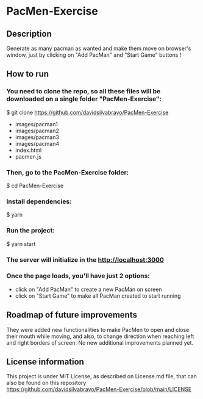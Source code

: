 # PacMen-Exercise
## Description
Generate as many pacman as wanted and make them move on browser's window, just by clicking on "Add PacMan" and "Start Game" buttons !

## How to run

### You need to clone the repo, so all these files will be downloaded on a single folder "PacMen-Exercise":
$ git clone https://github.com/davidsilvabravo/PacMen-Exercise

- images/pacman1
- images/pacman2
- images/pacman3
- images/pacman4
- index.html
- pacmen.js

### Then, go to the PacMen-Exercise folder:
$ cd PacMen-Exercise

### Install dependencies:
$ yarn

### Run the project:
$ yarn start

### The server will initialize in the <http://localhost:3000>
### Once the page loads, you'll have just 2 options:
- click on "Add PacMan" to create a new PacMan on screen
- click on "Start Game" to make all PacMan created to start running

## Roadmap of future improvements
They were added new functionalities to make PacMen to open and close their mouth while moving, and also, to change direction when reaching left and right borders of screen.
No new additional improvements planned yet.

## License information
This project is under MIT License, as described on License.md file, that can also be found on this repository
https://github.com/davidsilvabravo/PacMen-Exercise/blob/main/LICENSE
